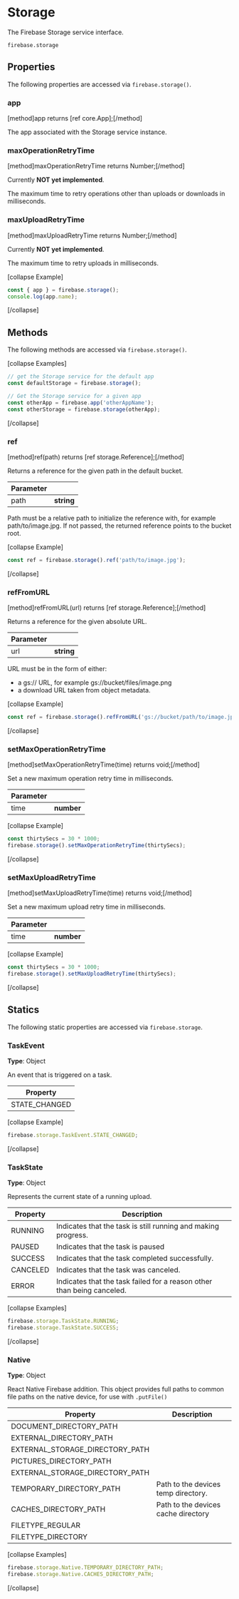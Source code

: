 # Storage

The Firebase Storage service interface.

```
firebase.storage
```

## Properties

The following properties are accessed via `firebase.storage()`.

### app
[method]app returns [ref core.App];[/method]

The app associated with the Storage service instance.

### maxOperationRetryTime
[method]maxOperationRetryTime returns Number;[/method]

Currently **NOT yet implemented**.

The maximum time to retry operations other than uploads or downloads in milliseconds.

### maxUploadRetryTime
[method]maxUploadRetryTime returns Number;[/method]

Currently **NOT yet implemented**.

The maximum time to retry uploads in milliseconds.


[collapse Example]
```js
const { app } = firebase.storage();
console.log(app.name);
```
[/collapse]

## Methods

The following methods are accessed via `firebase.storage()`.

[collapse Examples]
```js
// get the Storage service for the default app
const defaultStorage = firebase.storage();

// Get the Storage service for a given app
const otherApp = firebase.app('otherAppName');
const otherStorage = firebase.storage(otherApp);
```
[/collapse]

### ref
[method]ref(path) returns [ref storage.Reference];[/method]

Returns a reference for the given path in the default bucket.

| Parameter |         |
| --------- | ------- |
| path  | **string**  |

Path must be a relative path to initialize the reference with, for example path/to/image.jpg. If not passed, the returned reference points to the bucket root.

[collapse Example]
```js
const ref = firebase.storage().ref('path/to/image.jpg');
```
[/collapse]

### refFromURL
[method]refFromURL(url) returns [ref storage.Reference];[/method]

Returns a reference for the given absolute URL.

| Parameter |         |
| --------- | ------- |
| url  | **string**  |


URL must be in the form of either:

   - a gs:// URL, for example gs://bucket/files/image.png
   - a download URL taken from object metadata.

[collapse Example]
```js
const ref = firebase.storage().refFromURL('gs://bucket/path/to/image.jpg');
```
[/collapse]

### setMaxOperationRetryTime
[method]setMaxOperationRetryTime(time) returns void;[/method]

Set a new maximum operation retry time in milliseconds.

| Parameter |         |
| --------- | ------- |
| time  | **number**  |

[collapse Example]
```js
const thirtySecs = 30 * 1000;
firebase.storage().setMaxOperationRetryTime(thirtySecs);
```
[/collapse]

### setMaxUploadRetryTime
[method]setMaxUploadRetryTime(time) returns void;[/method]

Set a new maximum upload retry time in milliseconds.

| Parameter |         |
| --------- | ------- |
| time  | **number**  |

[collapse Example]
```js
const thirtySecs = 30 * 1000;
firebase.storage().setMaxUploadRetryTime(thirtySecs);
```
[/collapse]

## Statics

The following static properties are accessed via `firebase.storage`.

### TaskEvent

**Type**: Object

An event that is triggered on a task.

| Property |
| --------- |
| STATE_CHANGED  |

[collapse Example]
```js
firebase.storage.TaskEvent.STATE_CHANGED;
```
[/collapse]


### TaskState

**Type**: Object

Represents the current state of a running upload.

| Property | Description |
| --------- | ------- |
| RUNNING  | Indicates that the task is still running and making progress. |
| PAUSED   | Indicates that the task is paused |
| SUCCESS  | Indicates that the task completed successfully. |
| CANCELED | Indicates that the task was canceled. |
| ERROR    | Indicates that the task failed for a reason other than being canceled. |

[collapse Examples]
```js
firebase.storage.TaskState.RUNNING;
firebase.storage.TaskState.SUCCESS;
```
[/collapse]

### Native

**Type**: Object

React Native Firebase addition. This object provides full paths to common file paths on the native device, for use with `.putFile()`

| Property | Description |
| --------- | ------- |
| DOCUMENT_DIRECTORY_PATH  |    |
| EXTERNAL_DIRECTORY_PATH  |    |
| EXTERNAL_STORAGE_DIRECTORY_PATH  |    |
| PICTURES_DIRECTORY_PATH  |    |
| EXTERNAL_STORAGE_DIRECTORY_PATH  |    |
| TEMPORARY_DIRECTORY_PATH  |  Path to the devices temp directory.  |
| CACHES_DIRECTORY_PATH  |  Path to the devices cache directory  |
| FILETYPE_REGULAR  |    |
| FILETYPE_DIRECTORY  |    |


[collapse Examples]
```js
firebase.storage.Native.TEMPORARY_DIRECTORY_PATH;
firebase.storage.Native.CACHES_DIRECTORY_PATH;
```
[/collapse]

